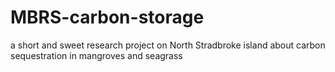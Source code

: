 # MBRS-carbon-storage
a short and sweet research project on North Stradbroke island about carbon sequestration in mangroves and seagrass
